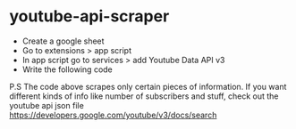 # youtube-api-scraper

- Create a google sheet
- Go to extensions > app script
- In app script go to services > add Youtube Data API v3 
- Write the following code

P.S The code above scrapes only certain pieces of information. If you want different kinds of info like number of subscribers and stuff, check out the youtube api json file https://developers.google.com/youtube/v3/docs/search 
